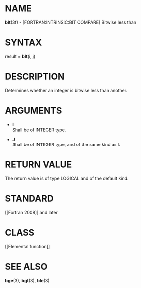# NAME

**blt**(3f) - \[FORTRAN:INTRINSIC:BIT COMPARE\] Bitwise less than

# SYNTAX

result = **blt**(i, j)

# DESCRIPTION

Determines whether an integer is bitwise less than another.

# ARGUMENTS

  - **I**  
    Shall be of INTEGER type.

  - **J**  
    Shall be of INTEGER type, and of the same kind as I.

# RETURN VALUE

The return value is of type LOGICAL and of the default kind.

# STANDARD

\[\[Fortran 2008\]\] and later

# CLASS

\[\[Elemental function\]\]

# SEE ALSO

**bge**(3), **bgt**(3), **ble**(3)
